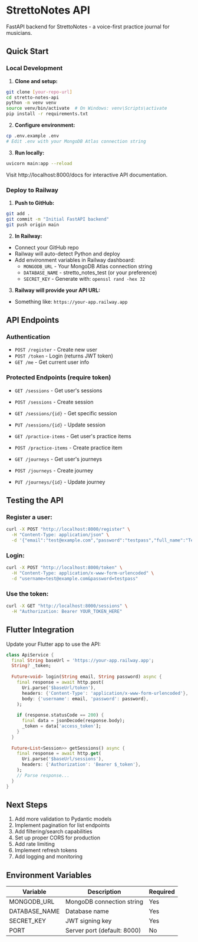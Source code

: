 # StrettoNotes API

FastAPI backend for StrettoNotes - a voice-first practice journal for musicians.

## Quick Start

### Local Development

1. **Clone and setup:**
```bash
git clone [your-repo-url]
cd stretto-notes-api
python -m venv venv
source venv/bin/activate  # On Windows: venv\Scripts\activate
pip install -r requirements.txt
```

2. **Configure environment:**
```bash
cp .env.example .env
# Edit .env with your MongoDB Atlas connection string
```

3. **Run locally:**
```bash
uvicorn main:app --reload
```

Visit http://localhost:8000/docs for interactive API documentation.

### Deploy to Railway

1. **Push to GitHub:**
```bash
git add .
git commit -m "Initial FastAPI backend"
git push origin main
```

2. **In Railway:**
- Connect your GitHub repo
- Railway will auto-detect Python and deploy
- Add environment variables in Railway dashboard:
  - `MONGODB_URL` - Your MongoDB Atlas connection string
  - `DATABASE_NAME` - stretto_notes_test (or your preference)
  - `SECRET_KEY` - Generate with: `openssl rand -hex 32`

3. **Railway will provide your API URL:**
- Something like: `https://your-app.railway.app`

## API Endpoints

### Authentication
- `POST /register` - Create new user
- `POST /token` - Login (returns JWT token)
- `GET /me` - Get current user info

### Protected Endpoints (require token)
- `GET /sessions` - Get user's sessions
- `POST /sessions` - Create session
- `GET /sessions/{id}` - Get specific session
- `PUT /sessions/{id}` - Update session

- `GET /practice-items` - Get user's practice items
- `POST /practice-items` - Create practice item

- `GET /journeys` - Get user's journeys
- `POST /journeys` - Create journey
- `PUT /journeys/{id}` - Update journey

## Testing the API

### Register a user:
```bash
curl -X POST "http://localhost:8000/register" \
  -H "Content-Type: application/json" \
  -d '{"email":"test@example.com","password":"testpass","full_name":"Test User"}'
```

### Login:
```bash
curl -X POST "http://localhost:8000/token" \
  -H "Content-Type: application/x-www-form-urlencoded" \
  -d "username=test@example.com&password=testpass"
```

### Use the token:
```bash
curl -X GET "http://localhost:8000/sessions" \
  -H "Authorization: Bearer YOUR_TOKEN_HERE"
```

## Flutter Integration

Update your Flutter app to use the API:

```dart
class ApiService {
  final String baseUrl = 'https://your-app.railway.app';
  String? _token;
  
  Future<void> login(String email, String password) async {
    final response = await http.post(
      Uri.parse('$baseUrl/token'),
      headers: {'Content-Type': 'application/x-www-form-urlencoded'},
      body: {'username': email, 'password': password},
    );
    
    if (response.statusCode == 200) {
      final data = jsonDecode(response.body);
      _token = data['access_token'];
    }
  }
  
  Future<List<Session>> getSessions() async {
    final response = await http.get(
      Uri.parse('$baseUrl/sessions'),
      headers: {'Authorization': 'Bearer $_token'},
    );
    // Parse response...
  }
}
```

## Next Steps

1. Add more validation to Pydantic models
2. Implement pagination for list endpoints
3. Add filtering/search capabilities
4. Set up proper CORS for production
5. Add rate limiting
6. Implement refresh tokens
7. Add logging and monitoring

## Environment Variables

| Variable | Description | Required |
|----------|-------------|----------|
| MONGODB_URL | MongoDB connection string | Yes |
| DATABASE_NAME | Database name | Yes |
| SECRET_KEY | JWT signing key | Yes |
| PORT | Server port (default: 8000) | No |
